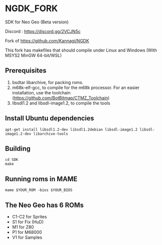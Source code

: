 # NGDK_FORK
SDK for Neo Geo (Beta version)

Discord : https://discord.gg/2VCJN5c

Fork of https://github.com/Kannagi/NGDK

This fork has makefiles that should compile under Linux and Windows (With MSYS2 MinGW 64-bit/WSL)

## Prerequisites
1. bsdtar libarchive, for packing roms.
2. m68k-elf-gcc, to compile for the m68k processor. For an easier installation, use the toolchain (https://github.com/BotBitmap/CTMZ_Toolchain)
3. libsdl1.2 and libsdl-image1.2, to compile the tools

## Install Ubuntu dependencies
```
apt-get install libsdl1.2-dev libsdl1.2debian libsdl-image1.2 libsdl-image1.2-dev libarchive-tools
```

## Building
```
cd SDK
make
```

## Running roms in MAME
``mame $YOUR_ROM -bios $YOUR_BIOS``

## The Neo Geo has 6 ROMs
- C1-C2 for Sprites
- S1 for Fix (HuD)
- M1 for Z80
- P1 for M68000
- V1 for Samples
